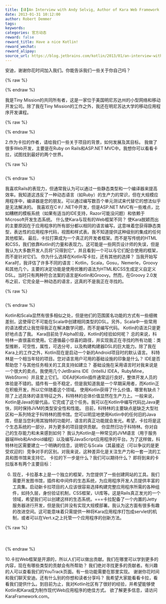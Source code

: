 ```yaml
---
title: [译]An Interview with Andy Selvig, Author of Kara Web Framework
date: 2013-01-31 10:12:00
author: Robert Demmer
tags:
keywords:
categories: 官方动态
reward: false
reward_title: Have a nice Kotlin!
reward_wechat:
reward_alipay:
source_url: https://blog.jetbrains.com/kotlin/2013/01/an-interview-with-andy-selvig-author-of-kara-web-framework/
---
```


安迪，谢谢你花时间加入我们。你能告诉我们一些关于你自己吗？

{% raw %}
<p><strong> </strong></p>
{% endraw %}

我是Tiny Mission的共同所有者，这是一家位于美国明尼苏达州的小型网络和移动开发公司。除了我在Tiny Mission的工作之外，我还在明尼苏达大学的移动应用程序开发课程。

{% raw %}
<p><span id="more-804"></span></p>
{% endraw %}

2.作为卡拉的作者，请给我们一些关于项目的背景，如何发展及其目标。
我做了很多Web开发，主要是在Ruby on Rails和ASP.NET MVC中。我想你可以看看卡拉，试图找到最好的两个世界。

{% raw %}
<p><a href="https://i2.wp.com/blog.jetbrains.com/kotlin/files/2013/01/commandline-usage.png" target="_blank"><img alt="" class="size-medium wp-image-808 alignleft" data-recalc-dims="1" sizes="(max-width: 180px) 100vw, 180px" src="https://i2.wp.com/blog.jetbrains.com/kotlin/files/2013/01/commandline-usage.png?resize=180%2C146&amp;ssl=1" srcset="https://i2.wp.com/blog.jetbrains.com/kotlin/files/2013/01/commandline-usage.png?resize=300%2C243&amp;ssl=1 300w, https://i2.wp.com/blog.jetbrains.com/kotlin/files/2013/01/commandline-usage.png?w=626&amp;ssl=1 626w"/></a></p>
{% endraw %}

我喜欢Rails的表现力，但通常我认为可以通过一些静态类型和一个编译器来提高效率。我知道这违反了一种动态语言（如Ruby）的生产力的常识，但在大规模应用程序中，编译器是您的朋友。可以通过编写数百个单元测试来代替它的想法似乎是无法解决的。
我喜欢在C＃/ .NET中开发，但是ASP.NET MVC有一些难点，比如糟糕的模板系统（如果有适当的IDE支持，Razor可能没问题）和依赖于Microsoft开发生态系统。
什么使Kara与现有的Web框架不同？
使Kara脱颖而出的主要原因在于应用程序的所有部分都以相同的语言编写。这意味着您获得静态类型，表达性的应用程序代码，视图和样式表。我不知道提供这种级别的集成的任何其他框架。
最后，卡拉打算成为一个真正的开发者框架。而不是写传统的HTML和CSS，我们依靠Kotlin的力量和表现力。这可能是一些网页设计师的失误，但是我认为大多数开发人员将“只得到它”，并且看到一个可以与它们配合使用的框架，而不是针对它们。
你为什么选择在Kotlin写卡拉，还有其他的选择？
当我开始写Kara时，我评估了许多不同的语言：Kotlin，Scala，Gosu，Nemerle，Groovy和其他几个。主要的决定功能是使用优雅的语法为HTML和CSS生成定义自定义DSL。当时只有两种符合法案的语言是Kotlin和Groovy。然而，在Groovy 2.0发布之前，它完全是一种动态的语言，这真的不是我正在寻找的。

{% raw %}
<p><img alt="" class="alignleft size-medium wp-image-815" data-recalc-dims="1" sizes="(max-width: 240px) 100vw, 240px" src="https://i1.wp.com/blog.jetbrains.com/kotlin/files/2013/01/a-kara-view.png?resize=240%2C152&amp;ssl=1" srcset="https://i1.wp.com/blog.jetbrains.com/kotlin/files/2013/01/a-kara-view.png?resize=300%2C190&amp;ssl=1 300w, https://i1.wp.com/blog.jetbrains.com/kotlin/files/2013/01/a-kara-view.png?w=381&amp;ssl=1 381w"/></p>
{% endraw %}

Kotlin和Scala显然有很多相似之处，但是他们的范围匿名功能的方式有一些细微差别，这使得它不可能在Scala中创建相同类型的DSL。另外，Scala中一些常用的语法模式让我觉得我正在解决数学问题，而不是编写代码。 Kotlin的语法只是更好地点击了我。
Kara目前处于Alpha阶段，Kotlin的经验如何呢？
总的来说，科特林一直很喜欢使用。它遵循最小惊喜的路径，并实现我正在寻找的所有功能：类型推断，可空性，属性，可选分号，以及构建构建器DSL的巨大能力。除了我在Kara上的工作之外，Kotlin现在是启动一个新的Android项目时的默认语言。
科特林是一个相当年轻的项目。您对语言用户可用的基础设施的印象是什么？ IDE是否帮助您？与其他任务相关的工具支持如建立？
基础设施在采用语言时对我来说是一个很大的卖点。我使用几个JetBrains IDE（IntelliJ IDEA，RubyMine，WebStorm）并且爱上它们。 IDEA的Kotlin插件通常运行良好，整体开发人员的体验是不错的。插件有一些不稳定，但是我知道我是一个早期采用者，而Kotlin正在积极开发，所以它伴随着这个领域。
使用Kotlin获得了什么价值，哪里有缺点？
除了上述具体的语言特征之外，科特林的总体价值显然在生产力上。一般来说，Kotlin是Java的替代品，它完成了这个任务。我可以在Kotlin中编写代码比Java更快，同时保持JVM的类型安全性和性能。
目前，科特林的主要缺点是缺乏大型社区和一系列特定于科特林的图书馆。您可以明显地使用Kotlin中的任何旧的Java库，但是当您利用其独特的功能时，语言的真正功能就会发光。希望，卡拉将是这个生态系统的一部分，并为更多的项目提供贡献。
你显然归功于科特林。你对自己的生存能力和未来感到如何？
我认为Kotlin是一种常见的JVM语言（用于服务器端Web和Android编程）以及编写JavaScript应用程序的平台。为了这样做，科特林社区需要建立一个明确的信息，说明它与Scala（其最接近（可以争议的是更受欢迎的）竞争对手的区别。对我来说，这种差异化是关注生产力和一套一流的工具和图书馆来支持它。
卡拉的下一步是什么？我们可以期待什么？
即将到来的卡拉版本有两个主要目标：

0. 现在，卡拉基本上是一个独立的框架，为您提供了一些创建网站的工具。我们需要开发图书馆，插件和中间件的生态系统，为应用程序开发人员提供丰富的工具集。启动新卡拉项目的人应该很容易选择构建完整应用程序所需的各种组件，如持久层，身份验证机制，CSS框架，UI库等。这是Rails真正发光的一个领域，希望我们可以创建这样的生态系统。===卡拉配备了一个内置的Jetty服务器进行开发，但是我们并没有实现大规模部署。我认为这方面有很多有趣的改进空间。这可能意味着只需提供一种将Kara应用程序打包成servlet的机制，或者可以在Vert.x之上托管一个应用程序的创新方法。


{% raw %}
<p style="text-align: center"><span style="font-size: small"><span style="line-height: 24px"><a href="https://d3nmt5vlzunoa1.cloudfront.net/kotlin/files/2013/01/kara-routes.png" target="_blank"><br/>
</a><a href="https://i0.wp.com/blog.jetbrains.com/kotlin/files/2013/01/kara-routes.png" target="_blank"><img alt="" class="aligncenter size-full wp-image-819" data-recalc-dims="1" sizes="(max-width: 774px) 100vw, 774px" src="https://i0.wp.com/blog.jetbrains.com/kotlin/files/2013/01/kara-routes.png?resize=640%2C201&amp;ssl=1" srcset="https://i0.wp.com/blog.jetbrains.com/kotlin/files/2013/01/kara-routes.png?resize=300%2C94&amp;ssl=1 300w, https://i0.wp.com/blog.jetbrains.com/kotlin/files/2013/01/kara-routes.png?w=774&amp;ssl=1 774w"/></a> </span></span></p>
{% endraw %}

10.卡拉Web框架是开源的，所以人们可以做出贡献。我们在哪里可以学到更多的内容，现在有哪些类型的贡献会有所帮助？
我们绝对寻找更多的贡献者。有兴趣的人可以查看我们的YouTrack页面。有一些功能需要在那里实现。
谢谢你花时间和我们聊天安迪。还有什么别的你想和读者分享吗？
我希望大家能看看卡拉，看看我们提供什么。到目前为止，我对Kotlin社区有了很好的经验，并希望能够使Kotlin和Kara成为制作现代Web应用程序的绝佳方式。
欲了解更多信息，请访问KaraFramework.com。
